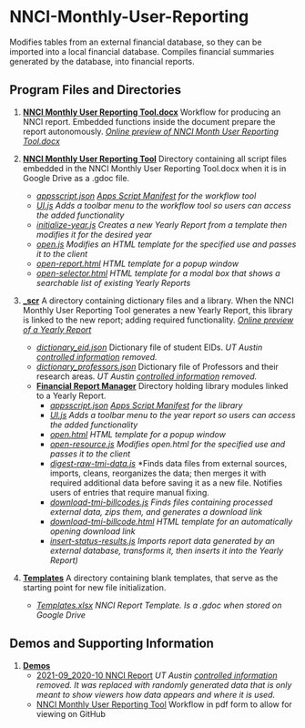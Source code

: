 # NNCI-Monthly-User-Reporting

Modifies tables from an external financial database, so they can be imported into a local financial database. 
Compiles financial summaries generated by the database, into financial reports. 

## Program Files and Directories
1.  [**NNCI Monthly User Reporting Tool.docx**](./NNCI%20Monthly%20User%20Reporting%20Tool.docx) Workflow for producing an NNCI report. Embedded functions inside the document prepare the report autonomously. *[Online preview of NNCI Month User Reporting Tool.docx](./Demos/NNCI%20Monthly%20User%20Reporting%20Tool.pdf)*
2.  [**NNCI Monthly User Reporting Tool**](NNCI%20Monthly%20User%20Reporting%20Tool) Directory containing all script files embedded in the NNCI Monthly User Reporting Tool.docx when it is in Google Drive as a .gdoc file.
      - [_appsscript.json_](./NNCI%20Monthly%20User%20Reporting%20Tool/appsscript.json) *[Apps Script Manifest](https://developers.google.com/apps-script/concepts/manifests) for the workflow tool*
      - [_UI.js_](./NNCI%20Monthly%20User%20Reporting%20Tool/UI.js) *Adds a toolbar menu to the workflow tool so users can access the added functionality*
      - [_initialize-year.js_](./NNCI%20Monthly%20User%20Reporting%20Tool/initialize-year.js) *Creates a new Yearly Report from a template then modifies it for the desired year*
      - [_open.js_](./NNCI%20Monthly%20User%20Reporting%20Tool/open.js) *Modifies an HTML template for the specified use and passes it to the client*
      - [_open-report.html_](./NNCI%20Monthly%20User%20Reporting%20Tool/open-report.html) *HTML template for a popup window* 
      - [_open-selector.html_](./NNCI%20Monthly%20User%20Reporting%20Tool/open-selector.html) *HTML template for a modal box that shows a searchable list of existing Yearly Reports*

3.  [**\_scr**](./_scr) A directory containing dictionary files and a library. When the NNCI Monthly User Reporting Tool generates a new Yearly Report, this library is linked to the new report; adding required functionality. *[Online preview of a Yearly Report](./Demos/2021-09_2020-10.pdf)*
    - [_dictionary_eid.json_](./_scr/dictionary_eid.json) Dictionary file of student EIDs. *UT Austin [controlled information](https://security.utexas.edu/policies/data_classification) removed.*
    - [_dictionary_professors.json_](./_scr/dictionary_professors.json) Dictionary file of Professors and their research areas. *UT Austin [controlled information](https://security.utexas.edu/policies/data_classification) removed.*
    - [**Financial Report Manager**](./scr/Financial%20Report%20Manager) Directory holding library modules linked to a Yearly Report.
      - [_appsscript.json_](./_scr/Financial%20Report%20Manager/appsscript.json) *[Apps Script Manifest](https://developers.google.com/apps-script/concepts/manifests) for the library*
      - [_UI.js_](./_scr/Financial%20Report%20Manager/UI.js) *Adds a toolbar menu to the year report so users can access the added functionality*
      - [_open.html_](./_scr/Financial%20Report%20Manager/open.html) *HTML template for a popup window*   
      - [_open-resource.js_](./_scr/Financial%20Report%20Manager/open-resource.js) *Modifies open.html for the specified use and passes it to the client*
      - [_digest-raw-tmi-data.js_](./_scr/Financial%20Report%20Manager/digest-raw-tmi-data.js) *Finds data files from external sources, imports, cleans, reorganizes the data; then merges it with required additional data before saving it as a new file. Notifies users of entries that require manual fixing.
      - [_download-tmi-billcodes.js_](./_scr/Financial%20Report%20Manager/download-tmi-billcodes.js) *Finds files containing processed external data, zips them, and generates a download link*
      - [_download-tmi-billcode.html_](./_scr/Financial%20Report%20Manager/download-tmi-billcode.html) *HTML template for an automatically opening download link*
      - [_insert-status-results.js_](./_scr/Financial%20Report%20Manager/insert-status-results.js) *Imports report data generated by an external database, transforms it, then inserts it into the Yearly Report)*

3.  [**Templates**](./Templates) A directory containing blank templates, that serve as the starting point for new file initialization.
    - [_Templates.xlsx_](./Templates/Template.xlsx) *NNCI Report Template. Is a .gdoc when stored on Google Drive* 
## Demos and Supporting Information

1. [**Demos**](./Demos)
   - [2021-09_2020-10 NNCI Report](./Demos/2021-09_2020-10.pdf) *UT Austin [controlled information](https://security.utexas.edu/policies/data_classification) removed. It was replaced with randomly generated data that is only meant to show viewers how data appears and where it is used.*
   - [NNCI Monthly User Reporting Tool](./Demos/NNCI%20Monthly%20User%20Reporting%20Tool.pdf) Workflow in pdf form to allow for viewing on GitHub
